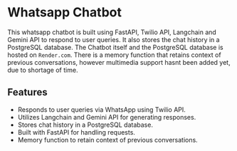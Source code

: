 # Whatsapp Chatbot
This whatsapp chatbot is built using FastAPI, Twilio API, Langchain and Gemini API to respond to user queries. It also stores the chat history in a PostgreSQL database. The Chatbot itself and the PostgreSQL database is hosted on `Render.com`. There is a memory function that retains context of previous conversations, however multimedia support hasnt been added yet, due to shortage of time.

## Features
- Responds to user queries via WhatsApp using Twilio API.
- Utilizes Langchain and Gemini API for generating responses.
- Stores chat history in a PostgreSQL database.
- Built with FastAPI for handling requests.
- Memory function to retain context of previous conversations.